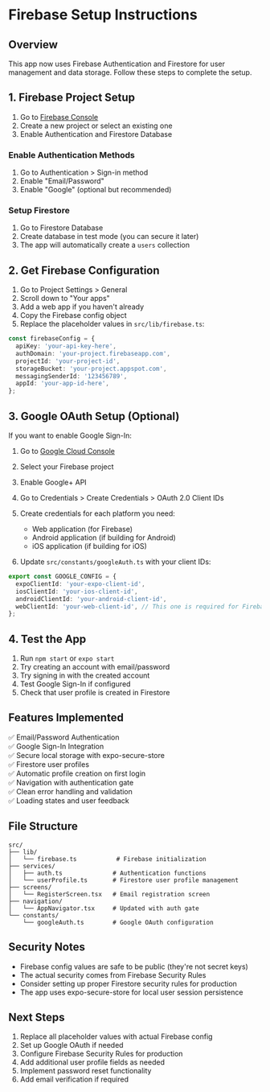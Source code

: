 # Firebase Setup Instructions

## Overview
This app now uses Firebase Authentication and Firestore for user management and data storage. Follow these steps to complete the setup.

## 1. Firebase Project Setup

1. Go to [Firebase Console](https://console.firebase.google.com/)
2. Create a new project or select an existing one
3. Enable Authentication and Firestore Database

### Enable Authentication Methods
1. Go to Authentication > Sign-in method
2. Enable "Email/Password"
3. Enable "Google" (optional but recommended)

### Setup Firestore
1. Go to Firestore Database
2. Create database in test mode (you can secure it later)
3. The app will automatically create a `users` collection

## 2. Get Firebase Configuration

1. Go to Project Settings > General
2. Scroll down to "Your apps"
3. Add a web app if you haven't already
4. Copy the Firebase config object
5. Replace the placeholder values in `src/lib/firebase.ts`:

```typescript
const firebaseConfig = {
  apiKey: 'your-api-key-here',
  authDomain: 'your-project.firebaseapp.com',
  projectId: 'your-project-id',
  storageBucket: 'your-project.appspot.com',
  messagingSenderId: '123456789',
  appId: 'your-app-id-here',
};
```

## 3. Google OAuth Setup (Optional)

If you want to enable Google Sign-In:

1. Go to [Google Cloud Console](https://console.cloud.google.com/)
2. Select your Firebase project
3. Enable Google+ API
4. Go to Credentials > Create Credentials > OAuth 2.0 Client IDs
5. Create credentials for each platform you need:
   - Web application (for Firebase)
   - Android application (if building for Android)
   - iOS application (if building for iOS)

6. Update `src/constants/googleAuth.ts` with your client IDs:

```typescript
export const GOOGLE_CONFIG = {
  expoClientId: 'your-expo-client-id',
  iosClientId: 'your-ios-client-id', 
  androidClientId: 'your-android-client-id',
  webClientId: 'your-web-client-id', // This one is required for Firebase
};
```

## 4. Test the App

1. Run `npm start` or `expo start`
2. Try creating an account with email/password
3. Try signing in with the created account
4. Test Google Sign-In if configured
5. Check that user profile is created in Firestore

## Features Implemented

✅ Email/Password Authentication  
✅ Google Sign-In Integration  
✅ Secure local storage with expo-secure-store  
✅ Firestore user profiles  
✅ Automatic profile creation on first login  
✅ Navigation with authentication gate  
✅ Clean error handling and validation  
✅ Loading states and user feedback  

## File Structure

```
src/
├── lib/
│   └── firebase.ts           # Firebase initialization
├── services/
│   ├── auth.ts              # Authentication functions
│   └── userProfile.ts       # Firestore user profile management
├── screens/
│   └── RegisterScreen.tsx   # Email registration screen
├── navigation/
│   └── AppNavigator.tsx     # Updated with auth gate
└── constants/
    └── googleAuth.ts        # Google OAuth configuration
```

## Security Notes

- Firebase config values are safe to be public (they're not secret keys)
- The actual security comes from Firebase Security Rules
- Consider setting up proper Firestore security rules for production
- The app uses expo-secure-store for local user session persistence

## Next Steps

1. Replace all placeholder values with actual Firebase config
2. Set up Google OAuth if needed
3. Configure Firebase Security Rules for production
4. Add additional user profile fields as needed
5. Implement password reset functionality
6. Add email verification if required

